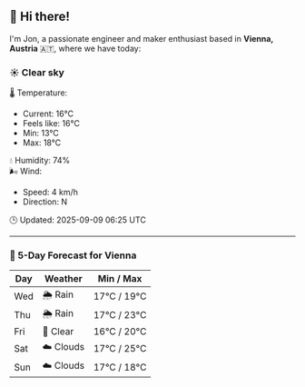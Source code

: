 ## 👋 Hi there!

I'm Jon, a passionate engineer and maker enthusiast based in **Vienna, Austria** 🇦🇹, where we have today:

### ☀️ Clear sky 

🌡️ Temperature: 
* Current: 16°C
* Feels like: 16°C
* Min: 13°C 
* Max: 18°C  

💧 Humidity: 74%  
🌬️ Wind: 
* Speed: 4 km/h 
* Direction: N  

🕒 Updated: 2025-09-09 06:25 UTC

---

### 📅 5-Day Forecast for Vienna

| Day | Weather | Min / Max |
|-----|---------|------------|
| Wed | 🌦️ Rain | 17°C / 19°C |
| Thu | 🌦️ Rain | 17°C / 23°C |
| Fri | 🌙 Clear | 16°C / 20°C |
| Sat | ☁️ Clouds | 17°C / 25°C |
| Sun | ☁️ Clouds | 17°C / 18°C |
